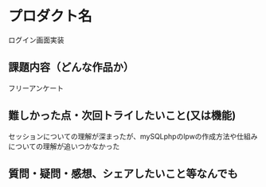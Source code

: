 # プロダクト名

ログイン画面実装

## 課題内容（どんな作品か）

フリーアンケート

## 難しかった点・次回トライしたいこと(又は機能)

セッションについての理解が深まったが、mySQLphpのlpwの作成方法や仕組みについての理解が追いつかなかった

## 質問・疑問・感想、シェアしたいこと等なんでも

